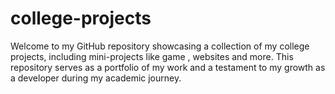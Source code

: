 # college-projects
Welcome to my GitHub repository showcasing a collection of my college projects, including mini-projects like game , websites and more. This repository serves as a portfolio of my work and a testament to my growth as a developer during my academic journey.
